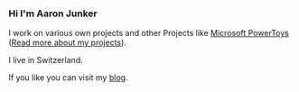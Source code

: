 ### Hi I'm Aaron Junker

I work on various own projects and other Projects like [Microsoft PowerToys](https://github.com/microsoft/PowerToys) ([Read more about my projects](https://blog.aaron-junker.ch/projects/)).

I live in Switzerland. 

If you like you can visit my [blog](https://aaron-junker.github.io).

<a rel="me" href="https://phpc.social/@AaronJunker"></a>
